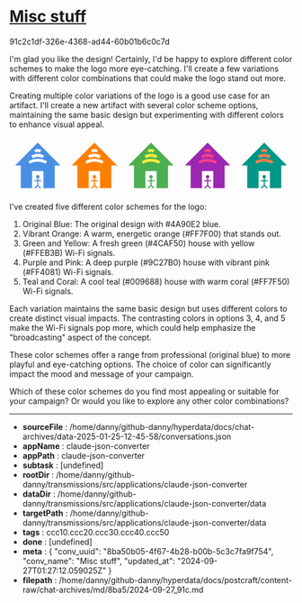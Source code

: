 # [Misc stuff](https://claude.ai/chat/8ba50b05-4f67-4b28-b00b-5c3c7fa9f754)

91c2c1df-326e-4368-ad44-60b01b6c0c7d

 I'm glad you like the design! Certainly, I'd be happy to explore different color schemes to make the logo more eye-catching. I'll create a few variations with different color combinations that could make the logo stand out more.

<antThinking>Creating multiple color variations of the logo is a good use case for an artifact. I'll create a new artifact with several color scheme options, maintaining the same basic design but experimenting with different colors to enhance visual appeal.</antThinking>

<antArtifact identifier="self-hosted-content-logo-color-variations" type="image/svg+xml" title="Self-Hosted Content Campaign Logo Color Variations">
<svg xmlns="http://www.w3.org/2000/svg" viewBox="0 0 500 100">
  <!-- Original Blue -->
  <g transform="translate(0,0)">
    <path d="M10 50 L50 10 L90 50 L80 50 L80 90 H20 V50 Z" fill="#4A90E2"/>
    <rect x="40" y="60" width="20" height="30" fill="#FFFFFF"/>
    <path d="M35 45 A30 30 0 0 1 65 45" fill="none" stroke="#FFFFFF" stroke-width="5"/>
    <path d="M40 35 A20 20 0 0 1 60 35" fill="none" stroke="#FFFFFF" stroke-width="5"/>
    <path d="M45 25 A10 10 0 0 1 55 25" fill="none" stroke="#FFFFFF" stroke-width="5"/>
    <circle cx="50" cy="70" r="3" fill="#4A90E2"/>
    <line x1="50" y1="73" x2="50" y2="85" stroke="#4A90E2" stroke-width="2"/>
    <line x1="44" y1="77" x2="56" y2="77" stroke="#4A90E2" stroke-width="2"/>
    <line x1="50" y1="85" x2="45" y2="90" stroke="#4A90E2" stroke-width="2"/>
    <line x1="50" y1="85" x2="55" y2="90" stroke="#4A90E2" stroke-width="2"/>
  </g>
  
  <!-- Vibrant Orange -->
  <g transform="translate(100,0)">
    <path d="M10 50 L50 10 L90 50 L80 50 L80 90 H20 V50 Z" fill="#FF7F00"/>
    <rect x="40" y="60" width="20" height="30" fill="#FFFFFF"/>
    <path d="M35 45 A30 30 0 0 1 65 45" fill="none" stroke="#FFFFFF" stroke-width="5"/>
    <path d="M40 35 A20 20 0 0 1 60 35" fill="none" stroke="#FFFFFF" stroke-width="5"/>
    <path d="M45 25 A10 10 0 0 1 55 25" fill="none" stroke="#FFFFFF" stroke-width="5"/>
    <circle cx="50" cy="70" r="3" fill="#FF7F00"/>
    <line x1="50" y1="73" x2="50" y2="85" stroke="#FF7F00" stroke-width="2"/>
    <line x1="44" y1="77" x2="56" y2="77" stroke="#FF7F00" stroke-width="2"/>
    <line x1="50" y1="85" x2="45" y2="90" stroke="#FF7F00" stroke-width="2"/>
    <line x1="50" y1="85" x2="55" y2="90" stroke="#FF7F00" stroke-width="2"/>
  </g>

  <!-- Green and Yellow -->
  <g transform="translate(200,0)">
    <path d="M10 50 L50 10 L90 50 L80 50 L80 90 H20 V50 Z" fill="#4CAF50"/>
    <rect x="40" y="60" width="20" height="30" fill="#FFFFFF"/>
    <path d="M35 45 A30 30 0 0 1 65 45" fill="none" stroke="#FFEB3B" stroke-width="5"/>
    <path d="M40 35 A20 20 0 0 1 60 35" fill="none" stroke="#FFEB3B" stroke-width="5"/>
    <path d="M45 25 A10 10 0 0 1 55 25" fill="none" stroke="#FFEB3B" stroke-width="5"/>
    <circle cx="50" cy="70" r="3" fill="#4CAF50"/>
    <line x1="50" y1="73" x2="50" y2="85" stroke="#4CAF50" stroke-width="2"/>
    <line x1="44" y1="77" x2="56" y2="77" stroke="#4CAF50" stroke-width="2"/>
    <line x1="50" y1="85" x2="45" y2="90" stroke="#4CAF50" stroke-width="2"/>
    <line x1="50" y1="85" x2="55" y2="90" stroke="#4CAF50" stroke-width="2"/>
  </g>

  <!-- Purple and Pink -->
  <g transform="translate(300,0)">
    <path d="M10 50 L50 10 L90 50 L80 50 L80 90 H20 V50 Z" fill="#9C27B0"/>
    <rect x="40" y="60" width="20" height="30" fill="#FFFFFF"/>
    <path d="M35 45 A30 30 0 0 1 65 45" fill="none" stroke="#FF4081" stroke-width="5"/>
    <path d="M40 35 A20 20 0 0 1 60 35" fill="none" stroke="#FF4081" stroke-width="5"/>
    <path d="M45 25 A10 10 0 0 1 55 25" fill="none" stroke="#FF4081" stroke-width="5"/>
    <circle cx="50" cy="70" r="3" fill="#9C27B0"/>
    <line x1="50" y1="73" x2="50" y2="85" stroke="#9C27B0" stroke-width="2"/>
    <line x1="44" y1="77" x2="56" y2="77" stroke="#9C27B0" stroke-width="2"/>
    <line x1="50" y1="85" x2="45" y2="90" stroke="#9C27B0" stroke-width="2"/>
    <line x1="50" y1="85" x2="55" y2="90" stroke="#9C27B0" stroke-width="2"/>
  </g>

  <!-- Teal and Coral -->
  <g transform="translate(400,0)">
    <path d="M10 50 L50 10 L90 50 L80 50 L80 90 H20 V50 Z" fill="#009688"/>
    <rect x="40" y="60" width="20" height="30" fill="#FFFFFF"/>
    <path d="M35 45 A30 30 0 0 1 65 45" fill="none" stroke="#FF7F50" stroke-width="5"/>
    <path d="M40 35 A20 20 0 0 1 60 35" fill="none" stroke="#FF7F50" stroke-width="5"/>
    <path d="M45 25 A10 10 0 0 1 55 25" fill="none" stroke="#FF7F50" stroke-width="5"/>
    <circle cx="50" cy="70" r="3" fill="#009688"/>
    <line x1="50" y1="73" x2="50" y2="85" stroke="#009688" stroke-width="2"/>
    <line x1="44" y1="77" x2="56" y2="77" stroke="#009688" stroke-width="2"/>
    <line x1="50" y1="85" x2="45" y2="90" stroke="#009688" stroke-width="2"/>
    <line x1="50" y1="85" x2="55" y2="90" stroke="#009688" stroke-width="2"/>
  </g>
</svg>
</antArtifact>

I've created five different color schemes for the logo:

1. Original Blue: The original design with #4A90E2 blue.
2. Vibrant Orange: A warm, energetic orange (#FF7F00) that stands out.
3. Green and Yellow: A fresh green (#4CAF50) house with yellow (#FFEB3B) Wi-Fi signals.
4. Purple and Pink: A deep purple (#9C27B0) house with vibrant pink (#FF4081) Wi-Fi signals.
5. Teal and Coral: A cool teal (#009688) house with warm coral (#FF7F50) Wi-Fi signals.

Each variation maintains the same basic design but uses different colors to create distinct visual impacts. The contrasting colors in options 3, 4, and 5 make the Wi-Fi signals pop more, which could help emphasize the "broadcasting" aspect of the concept.

These color schemes offer a range from professional (original blue) to more playful and eye-catching options. The choice of color can significantly impact the mood and message of your campaign.

Which of these color schemes do you find most appealing or suitable for your campaign? Or would you like to explore any other color combinations?

---

* **sourceFile** : /home/danny/github-danny/hyperdata/docs/chat-archives/data-2025-01-25-12-45-58/conversations.json
* **appName** : claude-json-converter
* **appPath** : claude-json-converter
* **subtask** : [undefined]
* **rootDir** : /home/danny/github-danny/transmissions/src/applications/claude-json-converter
* **dataDir** : /home/danny/github-danny/transmissions/src/applications/claude-json-converter/data
* **targetPath** : /home/danny/github-danny/transmissions/src/applications/claude-json-converter/data
* **tags** : ccc10.ccc20.ccc30.ccc40.ccc50
* **done** : [undefined]
* **meta** : {
  "conv_uuid": "8ba50b05-4f67-4b28-b00b-5c3c7fa9f754",
  "conv_name": "Misc stuff",
  "updated_at": "2024-09-27T01:27:12.059025Z"
}
* **filepath** : /home/danny/github-danny/hyperdata/docs/postcraft/content-raw/chat-archives/md/8ba5/2024-09-27_91c.md